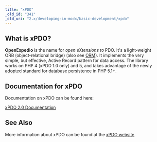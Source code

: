 ```yaml
---
title: "xPDO"
_old_id: "341"
_old_uri: "2.x/developing-in-modx/basic-development/xpdo"
---
```


## What is xPDO?

**OpenExpedio** is the name for _open eXtensions to_ PDO. It's a light-weight ORB (object-relational bridge) (also see [ORM](http://en.wikipedia.org/wiki/Object-relational_mapping)). It implements the very simple, but effective, Active Record pattern for data access. The library works on PHP 4 (xPDO 1.0 only) and 5, and takes advantage of the newly adopted standard for database persistence in PHP 5.1+.

## Documentation for xPDO

Documentation on xPDO can be found here:

[xPDO 2.0 Documentation](/display/xPDO20/Home "Home")

## See Also

 More information about xPDO can be found at the [xPDO website](http://www.xpdo.org/).